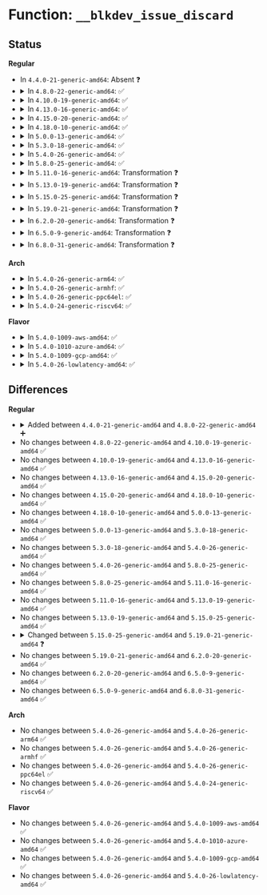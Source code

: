 # Function: <code>__blkdev_issue_discard</code>

## Status
<b>Regular</b>
<ul>
<li>
In <code>4.4.0-21-generic-amd64</code>: Absent ❓
</li>
<li>
<details>
<summary>In <code>4.8.0-22-generic-amd64</code>: ✅</summary>

```c
int __blkdev_issue_discard(struct block_device * bdev, sector_t sector, sector_t nr_sects, gfp_t gfp_mask, int flags, struct bio * * biop)
```

```json
{
  "name": "__blkdev_issue_discard",
  "collision_type": "Unique Global",
  "inline_type": "No",
  "funcs": [
    {
      "addr": 18446744071583064784,
      "name": "__blkdev_issue_discard",
      "external": true,
      "loc": "block/blk-lib.c:25",
      "file": "block/blk-lib.c",
      "inline": "seen, unknown",
      "caller_inline": [],
      "caller_func": [
        "block/blk-lib.c:blkdev_issue_discard"
      ]
    }
  ],
  "symbols": [
    {
      "addr": 18446744071583064784,
      "name": "__blkdev_issue_discard",
      "section": ".text",
      "bind": "STB_GLOBAL",
      "size": 433
    }
  ]
}
```
</details>
</li>
<li>
<details>
<summary>In <code>4.10.0-19-generic-amd64</code>: ✅</summary>

```c
int __blkdev_issue_discard(struct block_device * bdev, sector_t sector, sector_t nr_sects, gfp_t gfp_mask, int flags, struct bio * * biop)
```

```json
{
  "name": "__blkdev_issue_discard",
  "collision_type": "Unique Global",
  "inline_type": "No",
  "funcs": [
    {
      "addr": 18446744071583171936,
      "name": "__blkdev_issue_discard",
      "external": true,
      "loc": "block/blk-lib.c:25",
      "file": "block/blk-lib.c",
      "inline": "seen, unknown",
      "caller_inline": [],
      "caller_func": [
        "block/blk-lib.c:blkdev_issue_discard"
      ]
    }
  ],
  "symbols": [
    {
      "addr": 18446744071583171936,
      "name": "__blkdev_issue_discard",
      "section": ".text",
      "bind": "STB_GLOBAL",
      "size": 463
    }
  ]
}
```
</details>
</li>
<li>
<details>
<summary>In <code>4.13.0-16-generic-amd64</code>: ✅</summary>

```c
int __blkdev_issue_discard(struct block_device * bdev, sector_t sector, sector_t nr_sects, gfp_t gfp_mask, int flags, struct bio * * biop)
```

```json
{
  "name": "__blkdev_issue_discard",
  "collision_type": "Unique Global",
  "inline_type": "No",
  "funcs": [
    {
      "addr": 18446744071583229200,
      "name": "__blkdev_issue_discard",
      "external": true,
      "loc": "block/blk-lib.c:25",
      "file": "block/blk-lib.c",
      "inline": "seen, unknown",
      "caller_inline": [],
      "caller_func": [
        "fs/ext4/mballoc.c:ext4_process_freed_data",
        "block/blk-lib.c:blkdev_issue_discard"
      ]
    }
  ],
  "symbols": [
    {
      "addr": 18446744071583229200,
      "name": "__blkdev_issue_discard",
      "section": ".text",
      "bind": "STB_GLOBAL",
      "size": 418
    }
  ]
}
```
</details>
</li>
<li>
<details>
<summary>In <code>4.15.0-20-generic-amd64</code>: ✅</summary>

```c
int __blkdev_issue_discard(struct block_device * bdev, sector_t sector, sector_t nr_sects, gfp_t gfp_mask, int flags, struct bio * * biop)
```

```json
{
  "name": "__blkdev_issue_discard",
  "collision_type": "Unique Global",
  "inline_type": "No",
  "funcs": [
    {
      "addr": 18446744071583405840,
      "name": "__blkdev_issue_discard",
      "external": true,
      "loc": "block/blk-lib.c:26",
      "file": "block/blk-lib.c",
      "inline": "seen, unknown",
      "caller_inline": [],
      "caller_func": [
        "fs/ext4/mballoc.c:ext4_process_freed_data",
        "block/blk-lib.c:blkdev_issue_discard"
      ]
    }
  ],
  "symbols": [
    {
      "addr": 18446744071583405840,
      "name": "__blkdev_issue_discard",
      "section": ".text",
      "bind": "STB_GLOBAL",
      "size": 447
    }
  ]
}
```
</details>
</li>
<li>
<details>
<summary>In <code>4.18.0-10-generic-amd64</code>: ✅</summary>

```c
int __blkdev_issue_discard(struct block_device * bdev, sector_t sector, sector_t nr_sects, gfp_t gfp_mask, int flags, struct bio * * biop)
```

```json
{
  "name": "__blkdev_issue_discard",
  "collision_type": "Unique Global",
  "inline_type": "No",
  "funcs": [
    {
      "addr": 18446744071583616128,
      "name": "__blkdev_issue_discard",
      "external": true,
      "loc": "block/blk-lib.c:26",
      "file": "block/blk-lib.c",
      "inline": "seen, unknown",
      "caller_inline": [],
      "caller_func": [
        "fs/ext4/mballoc.c:ext4_process_freed_data",
        "block/blk-lib.c:blkdev_issue_discard"
      ]
    }
  ],
  "symbols": [
    {
      "addr": 18446744071583616128,
      "name": "__blkdev_issue_discard",
      "section": ".text",
      "bind": "STB_GLOBAL",
      "size": 641
    }
  ]
}
```
</details>
</li>
<li>
<details>
<summary>In <code>5.0.0-13-generic-amd64</code>: ✅</summary>

```c
int __blkdev_issue_discard(struct block_device * bdev, sector_t sector, sector_t nr_sects, gfp_t gfp_mask, int flags, struct bio * * biop)
```

```json
{
  "name": "__blkdev_issue_discard",
  "collision_type": "Unique Global",
  "inline_type": "No",
  "funcs": [
    {
      "addr": 18446744071583720880,
      "name": "__blkdev_issue_discard",
      "external": true,
      "loc": "block/blk-lib.c:25",
      "file": "block/blk-lib.c",
      "inline": "seen, unknown",
      "caller_inline": [],
      "caller_func": [
        "fs/ext4/mballoc.c:ext4_process_freed_data",
        "block/blk-lib.c:blkdev_issue_discard"
      ]
    }
  ],
  "symbols": [
    {
      "addr": 18446744071583720880,
      "name": "__blkdev_issue_discard",
      "section": ".text",
      "bind": "STB_GLOBAL",
      "size": 404
    }
  ]
}
```
</details>
</li>
<li>
<details>
<summary>In <code>5.3.0-18-generic-amd64</code>: ✅</summary>

```c
int __blkdev_issue_discard(struct block_device * bdev, sector_t sector, sector_t nr_sects, gfp_t gfp_mask, int flags, struct bio * * biop)
```

```json
{
  "name": "__blkdev_issue_discard",
  "collision_type": "Unique Global",
  "inline_type": "No",
  "funcs": [
    {
      "addr": 18446744071583909056,
      "name": "__blkdev_issue_discard",
      "external": true,
      "loc": "block/blk-lib.c:25",
      "file": "block/blk-lib.c",
      "inline": "seen, unknown",
      "caller_inline": [],
      "caller_func": [
        "fs/ext4/mballoc.c:ext4_process_freed_data",
        "block/blk-lib.c:blkdev_issue_discard"
      ]
    }
  ],
  "symbols": [
    {
      "addr": 18446744071583909056,
      "name": "__blkdev_issue_discard",
      "section": ".text",
      "bind": "STB_GLOBAL",
      "size": 404
    }
  ]
}
```
</details>
</li>
<li>
<details>
<summary>In <code>5.4.0-26-generic-amd64</code>: ✅</summary>

```c
int __blkdev_issue_discard(struct block_device * bdev, sector_t sector, sector_t nr_sects, gfp_t gfp_mask, int flags, struct bio * * biop)
```

```json
{
  "name": "__blkdev_issue_discard",
  "collision_type": "Unique Global",
  "inline_type": "No",
  "funcs": [
    {
      "addr": 18446744071584012256,
      "name": "__blkdev_issue_discard",
      "external": true,
      "loc": "block/blk-lib.c:25",
      "file": "block/blk-lib.c",
      "inline": "seen, unknown",
      "caller_inline": [],
      "caller_func": [
        "fs/ext4/mballoc.c:ext4_process_freed_data",
        "block/blk-lib.c:blkdev_issue_discard"
      ]
    }
  ],
  "symbols": [
    {
      "addr": 18446744071584012256,
      "name": "__blkdev_issue_discard",
      "section": ".text",
      "bind": "STB_GLOBAL",
      "size": 394
    }
  ]
}
```
</details>
</li>
<li>
<details>
<summary>In <code>5.8.0-25-generic-amd64</code>: ✅</summary>

```c
int __blkdev_issue_discard(struct block_device * bdev, sector_t sector, sector_t nr_sects, gfp_t gfp_mask, int flags, struct bio * * biop)
```

```json
{
  "name": "__blkdev_issue_discard",
  "collision_type": "Unique Global",
  "inline_type": "No",
  "funcs": [
    {
      "addr": 18446744071584404704,
      "name": "__blkdev_issue_discard",
      "external": true,
      "loc": "block/blk-lib.c:25",
      "file": "block/blk-lib.c",
      "inline": "seen, unknown",
      "caller_inline": [],
      "caller_func": [
        "fs/ext4/mballoc.c:ext4_process_freed_data",
        "block/blk-lib.c:blkdev_issue_discard"
      ]
    }
  ],
  "symbols": [
    {
      "addr": 18446744071584404704,
      "name": "__blkdev_issue_discard",
      "section": ".text",
      "bind": "STB_GLOBAL",
      "size": 437
    }
  ]
}
```
</details>
</li>
<li>
<details>
<summary>In <code>5.11.0-16-generic-amd64</code>: Transformation ❓</summary>

```c
int __blkdev_issue_discard(struct block_device * bdev, sector_t sector, sector_t nr_sects, gfp_t gfp_mask, int flags, struct bio * * biop)
```

```json
{
  "name": "__blkdev_issue_discard",
  "collision_type": "Unique Global",
  "inline_type": "No",
  "funcs": [
    {
      "addr": 0,
      "name": "__blkdev_issue_discard",
      "external": true,
      "loc": "block/blk-lib.c:25",
      "file": "block/blk-lib.c",
      "inline": "seen, unknown",
      "caller_inline": [],
      "caller_func": [
        "fs/ext4/mballoc.c:ext4_process_freed_data",
        "block/blk-lib.c:blkdev_issue_discard"
      ]
    }
  ],
  "symbols": [
    {
      "addr": 18446744071591372680,
      "name": "__blkdev_issue_discard.cold",
      "section": ".text",
      "bind": "STB_LOCAL",
      "size": 21
    },
    {
      "addr": 18446744071584521472,
      "name": "__blkdev_issue_discard",
      "section": ".text",
      "bind": "STB_GLOBAL",
      "size": 638
    }
  ]
}
```
</details>
</li>
<li>
<details>
<summary>In <code>5.13.0-19-generic-amd64</code>: Transformation ❓</summary>

```c
int __blkdev_issue_discard(struct block_device * bdev, sector_t sector, sector_t nr_sects, gfp_t gfp_mask, int flags, struct bio * * biop)
```

```json
{
  "name": "__blkdev_issue_discard",
  "collision_type": "Unique Global",
  "inline_type": "No",
  "funcs": [
    {
      "addr": 0,
      "name": "__blkdev_issue_discard",
      "external": true,
      "loc": "block/blk-lib.c:25",
      "file": "block/blk-lib.c",
      "inline": "seen, unknown",
      "caller_inline": [],
      "caller_func": [
        "fs/ext4/mballoc.c:ext4_process_freed_data",
        "block/blk-lib.c:blkdev_issue_discard",
        "drivers/md/md.c:md_submit_discard_bio"
      ]
    }
  ],
  "symbols": [
    {
      "addr": 18446744071591315279,
      "name": "__blkdev_issue_discard.cold",
      "section": ".text",
      "bind": "STB_LOCAL",
      "size": 21
    },
    {
      "addr": 18446744071584554096,
      "name": "__blkdev_issue_discard",
      "section": ".text",
      "bind": "STB_GLOBAL",
      "size": 627
    }
  ]
}
```
</details>
</li>
<li>
<details>
<summary>In <code>5.15.0-25-generic-amd64</code>: Transformation ❓</summary>

```c
int __blkdev_issue_discard(struct block_device * bdev, sector_t sector, sector_t nr_sects, gfp_t gfp_mask, int flags, struct bio * * biop)
```

```json
{
  "name": "__blkdev_issue_discard",
  "collision_type": "Unique Global",
  "inline_type": "No",
  "funcs": [
    {
      "addr": 0,
      "name": "__blkdev_issue_discard",
      "external": true,
      "loc": "block/blk-lib.c:26",
      "file": "block/blk-lib.c",
      "inline": "seen, unknown",
      "caller_inline": [],
      "caller_func": [
        "block/blk-lib.c:blkdev_issue_discard",
        "drivers/md/md.c:md_submit_discard_bio"
      ]
    }
  ],
  "symbols": [
    {
      "addr": 18446744071592313434,
      "name": "__blkdev_issue_discard.cold",
      "section": ".text",
      "bind": "STB_LOCAL",
      "size": 21
    },
    {
      "addr": 18446744071584965504,
      "name": "__blkdev_issue_discard",
      "section": ".text",
      "bind": "STB_GLOBAL",
      "size": 627
    }
  ]
}
```
</details>
</li>
<li>
<details>
<summary>In <code>5.19.0-21-generic-amd64</code>: Transformation ❓</summary>

```c
int __blkdev_issue_discard(struct block_device * bdev, sector_t sector, sector_t nr_sects, gfp_t gfp_mask, struct bio * * biop)
```

```json
{
  "name": "__blkdev_issue_discard",
  "collision_type": "Unique Global",
  "inline_type": "No",
  "funcs": [
    {
      "addr": 0,
      "name": "__blkdev_issue_discard",
      "external": true,
      "loc": "block/blk-lib.c:38",
      "file": "block/blk-lib.c",
      "inline": "seen, unknown",
      "caller_inline": [],
      "caller_func": [
        "block/blk-lib.c:blkdev_issue_discard",
        "drivers/md/md.c:md_submit_discard_bio"
      ]
    }
  ],
  "symbols": [
    {
      "addr": 18446744071594096203,
      "name": "__blkdev_issue_discard.cold",
      "section": ".text",
      "bind": "STB_LOCAL",
      "size": 69
    },
    {
      "addr": 18446744071585667856,
      "name": "__blkdev_issue_discard",
      "section": ".text",
      "bind": "STB_GLOBAL",
      "size": 485
    }
  ]
}
```
</details>
</li>
<li>
<details>
<summary>In <code>6.2.0-20-generic-amd64</code>: Transformation ❓</summary>

```c
int __blkdev_issue_discard(struct block_device * bdev, sector_t sector, sector_t nr_sects, gfp_t gfp_mask, struct bio * * biop)
```

```json
{
  "name": "__blkdev_issue_discard",
  "collision_type": "Unique Global",
  "inline_type": "No",
  "funcs": [
    {
      "addr": 0,
      "name": "__blkdev_issue_discard",
      "external": true,
      "loc": "block/blk-lib.c:38",
      "file": "block/blk-lib.c",
      "inline": "seen, unknown",
      "caller_inline": [],
      "caller_func": [
        "block/blk-lib.c:blkdev_issue_discard",
        "drivers/md/md.c:md_submit_discard_bio"
      ]
    }
  ],
  "symbols": [
    {
      "addr": 18446744071596105209,
      "name": "__blkdev_issue_discard.cold",
      "section": ".text",
      "bind": "STB_LOCAL",
      "size": 48
    },
    {
      "addr": 18446744071586443616,
      "name": "__blkdev_issue_discard",
      "section": ".text",
      "bind": "STB_GLOBAL",
      "size": 443
    }
  ]
}
```
</details>
</li>
<li>
<details>
<summary>In <code>6.5.0-9-generic-amd64</code>: Transformation ❓</summary>

```c
int __blkdev_issue_discard(struct block_device * bdev, sector_t sector, sector_t nr_sects, gfp_t gfp_mask, struct bio * * biop)
```

```json
{
  "name": "__blkdev_issue_discard",
  "collision_type": "Unique Global",
  "inline_type": "No",
  "funcs": [
    {
      "addr": 0,
      "name": "__blkdev_issue_discard",
      "external": true,
      "loc": "block/blk-lib.c:38",
      "file": "block/blk-lib.c",
      "inline": "seen, unknown",
      "caller_inline": [],
      "caller_func": [
        "block/blk-lib.c:blkdev_issue_discard",
        "drivers/md/md.c:md_submit_discard_bio"
      ]
    }
  ],
  "symbols": [
    {
      "addr": 18446744071596629221,
      "name": "__blkdev_issue_discard.cold",
      "section": ".text",
      "bind": "STB_LOCAL",
      "size": 48
    },
    {
      "addr": 18446744071586690768,
      "name": "__blkdev_issue_discard",
      "section": ".text",
      "bind": "STB_GLOBAL",
      "size": 431
    }
  ]
}
```
</details>
</li>
<li>
<details>
<summary>In <code>6.8.0-31-generic-amd64</code>: Transformation ❓</summary>

```c
int __blkdev_issue_discard(struct block_device * bdev, sector_t sector, sector_t nr_sects, gfp_t gfp_mask, struct bio * * biop)
```

```json
{
  "name": "__blkdev_issue_discard",
  "collision_type": "Unique Global",
  "inline_type": "No",
  "funcs": [
    {
      "addr": 0,
      "name": "__blkdev_issue_discard",
      "external": true,
      "loc": "block/blk-lib.c:38",
      "file": "block/blk-lib.c",
      "inline": "seen, unknown",
      "caller_inline": [],
      "caller_func": [
        "block/blk-lib.c:blkdev_issue_discard",
        "drivers/md/md.c:md_submit_discard_bio"
      ]
    }
  ],
  "symbols": [
    {
      "addr": 18446744071597535727,
      "name": "__blkdev_issue_discard.cold",
      "section": ".text",
      "bind": "STB_LOCAL",
      "size": 48
    },
    {
      "addr": 18446744071586962112,
      "name": "__blkdev_issue_discard",
      "section": ".text",
      "bind": "STB_GLOBAL",
      "size": 431
    }
  ]
}
```
</details>
</li>
</ul>
<b>Arch</b>
<ul>
<li>
<details>
<summary>In <code>5.4.0-26-generic-arm64</code>: ✅</summary>

```c
int __blkdev_issue_discard(struct block_device * bdev, sector_t sector, sector_t nr_sects, gfp_t gfp_mask, int flags, struct bio * * biop)
```

```json
{
  "name": "__blkdev_issue_discard",
  "collision_type": "Unique Global",
  "inline_type": "No",
  "funcs": [
    {
      "addr": 18446603336495842280,
      "name": "__blkdev_issue_discard",
      "external": true,
      "loc": "block/blk-lib.c:25",
      "file": "block/blk-lib.c",
      "inline": "seen, unknown",
      "caller_inline": [],
      "caller_func": [
        "fs/ext4/mballoc.c:ext4_process_freed_data",
        "block/blk-lib.c:blkdev_issue_discard"
      ]
    }
  ],
  "symbols": [
    {
      "addr": 18446603336495842280,
      "name": "__blkdev_issue_discard",
      "section": ".text",
      "bind": "STB_GLOBAL",
      "size": 384
    }
  ]
}
```
</details>
</li>
<li>
<details>
<summary>In <code>5.4.0-26-generic-armhf</code>: ✅</summary>

```c
int __blkdev_issue_discard(struct block_device * bdev, sector_t sector, sector_t nr_sects, gfp_t gfp_mask, int flags, struct bio * * biop)
```

```json
{
  "name": "__blkdev_issue_discard",
  "collision_type": "Unique Global",
  "inline_type": "No",
  "funcs": [
    {
      "addr": 3229190204,
      "name": "__blkdev_issue_discard",
      "external": true,
      "loc": "block/blk-lib.c:25",
      "file": "block/blk-lib.c",
      "inline": "seen, unknown",
      "caller_inline": [],
      "caller_func": [
        "fs/ext4/mballoc.c:ext4_process_freed_data",
        "block/blk-lib.c:blkdev_issue_discard"
      ]
    }
  ],
  "symbols": [
    {
      "addr": 3229190204,
      "name": "__blkdev_issue_discard",
      "section": ".text",
      "bind": "STB_GLOBAL",
      "size": 460
    }
  ]
}
```
</details>
</li>
<li>
<details>
<summary>In <code>5.4.0-26-generic-ppc64el</code>: ✅</summary>

```c
int __blkdev_issue_discard(struct block_device * bdev, sector_t sector, sector_t nr_sects, gfp_t gfp_mask, int flags, struct bio * * biop)
```

```json
{
  "name": "__blkdev_issue_discard",
  "collision_type": "Unique Global",
  "inline_type": "No",
  "funcs": [
    {
      "addr": 13835058055290034800,
      "name": "__blkdev_issue_discard",
      "external": true,
      "loc": "block/blk-lib.c:25",
      "file": "block/blk-lib.c",
      "inline": "seen, unknown",
      "caller_inline": [],
      "caller_func": [
        "fs/ext4/mballoc.c:ext4_process_freed_data",
        "block/blk-lib.c:blkdev_issue_discard"
      ]
    }
  ],
  "symbols": [
    {
      "addr": 13835058055290034800,
      "name": "__blkdev_issue_discard",
      "section": ".text",
      "bind": "STB_GLOBAL",
      "size": 512
    }
  ]
}
```
</details>
</li>
<li>
<details>
<summary>In <code>5.4.0-24-generic-riscv64</code>: ✅</summary>

```c
int __blkdev_issue_discard(struct block_device * bdev, sector_t sector, sector_t nr_sects, gfp_t gfp_mask, int flags, struct bio * * biop)
```

```json
{
  "name": "__blkdev_issue_discard",
  "collision_type": "Unique Global",
  "inline_type": "No",
  "funcs": [
    {
      "addr": 18446743936274972666,
      "name": "__blkdev_issue_discard",
      "external": true,
      "loc": "block/blk-lib.c:25",
      "file": "block/blk-lib.c",
      "inline": "seen, unknown",
      "caller_inline": [],
      "caller_func": [
        "fs/ext4/mballoc.c:ext4_process_freed_data",
        "block/blk-lib.c:blkdev_issue_discard"
      ]
    }
  ],
  "symbols": [
    {
      "addr": 18446743936274972666,
      "name": "__blkdev_issue_discard",
      "section": ".text",
      "bind": "STB_GLOBAL",
      "size": 326
    }
  ]
}
```
</details>
</li>
</ul>
<b>Flavor</b>
<ul>
<li>
<details>
<summary>In <code>5.4.0-1009-aws-amd64</code>: ✅</summary>

```c
int __blkdev_issue_discard(struct block_device * bdev, sector_t sector, sector_t nr_sects, gfp_t gfp_mask, int flags, struct bio * * biop)
```

```json
{
  "name": "__blkdev_issue_discard",
  "collision_type": "Unique Global",
  "inline_type": "No",
  "funcs": [
    {
      "addr": 18446744071583980992,
      "name": "__blkdev_issue_discard",
      "external": true,
      "loc": "block/blk-lib.c:25",
      "file": "block/blk-lib.c",
      "inline": "seen, unknown",
      "caller_inline": [],
      "caller_func": [
        "fs/ext4/mballoc.c:ext4_process_freed_data",
        "block/blk-lib.c:blkdev_issue_discard"
      ]
    }
  ],
  "symbols": [
    {
      "addr": 18446744071583980992,
      "name": "__blkdev_issue_discard",
      "section": ".text",
      "bind": "STB_GLOBAL",
      "size": 394
    }
  ]
}
```
</details>
</li>
<li>
<details>
<summary>In <code>5.4.0-1010-azure-amd64</code>: ✅</summary>

```c
int __blkdev_issue_discard(struct block_device * bdev, sector_t sector, sector_t nr_sects, gfp_t gfp_mask, int flags, struct bio * * biop)
```

```json
{
  "name": "__blkdev_issue_discard",
  "collision_type": "Unique Global",
  "inline_type": "No",
  "funcs": [
    {
      "addr": 18446744071583916848,
      "name": "__blkdev_issue_discard",
      "external": true,
      "loc": "block/blk-lib.c:25",
      "file": "block/blk-lib.c",
      "inline": "seen, unknown",
      "caller_inline": [],
      "caller_func": [
        "fs/ext4/mballoc.c:ext4_process_freed_data",
        "block/blk-lib.c:blkdev_issue_discard"
      ]
    }
  ],
  "symbols": [
    {
      "addr": 18446744071583916848,
      "name": "__blkdev_issue_discard",
      "section": ".text",
      "bind": "STB_GLOBAL",
      "size": 394
    }
  ]
}
```
</details>
</li>
<li>
<details>
<summary>In <code>5.4.0-1009-gcp-amd64</code>: ✅</summary>

```c
int __blkdev_issue_discard(struct block_device * bdev, sector_t sector, sector_t nr_sects, gfp_t gfp_mask, int flags, struct bio * * biop)
```

```json
{
  "name": "__blkdev_issue_discard",
  "collision_type": "Unique Global",
  "inline_type": "No",
  "funcs": [
    {
      "addr": 18446744071583964752,
      "name": "__blkdev_issue_discard",
      "external": true,
      "loc": "block/blk-lib.c:25",
      "file": "block/blk-lib.c",
      "inline": "seen, unknown",
      "caller_inline": [],
      "caller_func": [
        "fs/ext4/mballoc.c:ext4_process_freed_data",
        "block/blk-lib.c:blkdev_issue_discard"
      ]
    }
  ],
  "symbols": [
    {
      "addr": 18446744071583964752,
      "name": "__blkdev_issue_discard",
      "section": ".text",
      "bind": "STB_GLOBAL",
      "size": 394
    }
  ]
}
```
</details>
</li>
<li>
<details>
<summary>In <code>5.4.0-26-lowlatency-amd64</code>: ✅</summary>

```c
int __blkdev_issue_discard(struct block_device * bdev, sector_t sector, sector_t nr_sects, gfp_t gfp_mask, int flags, struct bio * * biop)
```

```json
{
  "name": "__blkdev_issue_discard",
  "collision_type": "Unique Global",
  "inline_type": "No",
  "funcs": [
    {
      "addr": 18446744071584066832,
      "name": "__blkdev_issue_discard",
      "external": true,
      "loc": "block/blk-lib.c:25",
      "file": "block/blk-lib.c",
      "inline": "seen, unknown",
      "caller_inline": [],
      "caller_func": [
        "fs/ext4/mballoc.c:ext4_process_freed_data",
        "block/blk-lib.c:blkdev_issue_discard"
      ]
    }
  ],
  "symbols": [
    {
      "addr": 18446744071584066832,
      "name": "__blkdev_issue_discard",
      "section": ".text",
      "bind": "STB_GLOBAL",
      "size": 382
    }
  ]
}
```
</details>
</li>
</ul>

## Differences
<b>Regular</b>
<ul>
<li>
<details>
<summary>Added between <code>4.4.0-21-generic-amd64</code> and <code>4.8.0-22-generic-amd64</code> ➕</summary>

```c
int __blkdev_issue_discard(struct block_device * bdev, sector_t sector, sector_t nr_sects, gfp_t gfp_mask, int flags, struct bio * * biop)
```
</details>
</li>
<li>
No changes between <code>4.8.0-22-generic-amd64</code> and <code>4.10.0-19-generic-amd64</code> ✅
</li>
<li>
No changes between <code>4.10.0-19-generic-amd64</code> and <code>4.13.0-16-generic-amd64</code> ✅
</li>
<li>
No changes between <code>4.13.0-16-generic-amd64</code> and <code>4.15.0-20-generic-amd64</code> ✅
</li>
<li>
No changes between <code>4.15.0-20-generic-amd64</code> and <code>4.18.0-10-generic-amd64</code> ✅
</li>
<li>
No changes between <code>4.18.0-10-generic-amd64</code> and <code>5.0.0-13-generic-amd64</code> ✅
</li>
<li>
No changes between <code>5.0.0-13-generic-amd64</code> and <code>5.3.0-18-generic-amd64</code> ✅
</li>
<li>
No changes between <code>5.3.0-18-generic-amd64</code> and <code>5.4.0-26-generic-amd64</code> ✅
</li>
<li>
No changes between <code>5.4.0-26-generic-amd64</code> and <code>5.8.0-25-generic-amd64</code> ✅
</li>
<li>
No changes between <code>5.8.0-25-generic-amd64</code> and <code>5.11.0-16-generic-amd64</code> ✅
</li>
<li>
No changes between <code>5.11.0-16-generic-amd64</code> and <code>5.13.0-19-generic-amd64</code> ✅
</li>
<li>
No changes between <code>5.13.0-19-generic-amd64</code> and <code>5.15.0-25-generic-amd64</code> ✅
</li>
<li>
<details>
<summary>Changed between <code>5.15.0-25-generic-amd64</code> and <code>5.19.0-21-generic-amd64</code> ❓</summary>
<ul>
<li>
<b>Param removed. </b>
<code>int flags</code>
</li>
<li>
<b>Param reordered. </b>
<code>bdev, sector, nr_sects, gfp_mask, flags, biop</code> ➡️ <code>bdev, sector, nr_sects, gfp_mask, biop</code>
</li>
</ul>
</details>
</li>
<li>
No changes between <code>5.19.0-21-generic-amd64</code> and <code>6.2.0-20-generic-amd64</code> ✅
</li>
<li>
No changes between <code>6.2.0-20-generic-amd64</code> and <code>6.5.0-9-generic-amd64</code> ✅
</li>
<li>
No changes between <code>6.5.0-9-generic-amd64</code> and <code>6.8.0-31-generic-amd64</code> ✅
</li>
</ul>
<b>Arch</b>
<ul>
<li>
No changes between <code>5.4.0-26-generic-amd64</code> and <code>5.4.0-26-generic-arm64</code> ✅
</li>
<li>
No changes between <code>5.4.0-26-generic-amd64</code> and <code>5.4.0-26-generic-armhf</code> ✅
</li>
<li>
No changes between <code>5.4.0-26-generic-amd64</code> and <code>5.4.0-26-generic-ppc64el</code> ✅
</li>
<li>
No changes between <code>5.4.0-26-generic-amd64</code> and <code>5.4.0-24-generic-riscv64</code> ✅
</li>
</ul>
<b>Flavor</b>
<ul>
<li>
No changes between <code>5.4.0-26-generic-amd64</code> and <code>5.4.0-1009-aws-amd64</code> ✅
</li>
<li>
No changes between <code>5.4.0-26-generic-amd64</code> and <code>5.4.0-1010-azure-amd64</code> ✅
</li>
<li>
No changes between <code>5.4.0-26-generic-amd64</code> and <code>5.4.0-1009-gcp-amd64</code> ✅
</li>
<li>
No changes between <code>5.4.0-26-generic-amd64</code> and <code>5.4.0-26-lowlatency-amd64</code> ✅
</li>
</ul>
